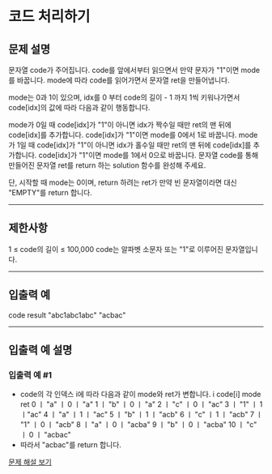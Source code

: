 # 코드 처리하기

## 문제 설명
문자열 code가 주어집니다.
code를 앞에서부터 읽으면서 만약 문자가 "1"이면 mode를 바꿉니다. mode에 따라 code를 읽어가면서 문자열 ret을 만들어냅니다.

mode는 0과 1이 있으며, idx를 0 부터 code의 길이 - 1 까지 1씩 키워나가면서 code[idx]의 값에 따라 다음과 같이 행동합니다.

mode가 0일 때
code[idx]가 "1"이 아니면 idx가 짝수일 때만 ret의 맨 뒤에 code[idx]를 추가합니다.
code[idx]가 "1"이면 mode를 0에서 1로 바꿉니다.
mode가 1일 때
code[idx]가 "1"이 아니면 idx가 홀수일 때만 ret의 맨 뒤에 code[idx]를 추가합니다.
code[idx]가 "1"이면 mode를 1에서 0으로 바꿉니다.
문자열 code를 통해 만들어진 문자열 ret를 return 하는 solution 함수를 완성해 주세요.

단, 시작할 때 mode는 0이며, return 하려는 ret가 만약 빈 문자열이라면 대신 "EMPTY"를 return 합니다.

---

## 제한사항
1 ≤ code의 길이 ≤ 100,000
code는 알파벳 소문자 또는 "1"로 이루어진 문자열입니다.

---

## 입출력 예
code	result
"abc1abc1abc"	"acbac"

---

## 입출력 예 설명

### 입출력 예 #1

- code의 각 인덱스 i에 따라 다음과 같이 mode와 ret가 변합니다.
i	code[i]	mode	ret
0	ㅣ "a"  ㅣ 0  ㅣ "a"
1	ㅣ "b"  ㅣ 0  ㅣ	"a"
2	ㅣ "c"  ㅣ 0  ㅣ "ac"
3 ㅣ	"1"	ㅣ 1	ㅣ"ac"
4 ㅣ	"a"	ㅣ 1	ㅣ "ac"
5 ㅣ	"b"	ㅣ 1	ㅣ "acb"
6 ㅣ	"c"	ㅣ 1	ㅣ "acb"
7 ㅣ	"1"	ㅣ 0	ㅣ "acb"
8 ㅣ	"a"	ㅣ 0	ㅣ "acba"
9 ㅣ	"b"	ㅣ 0	ㅣ "acba"
10 ㅣ	"c"	ㅣ 0	ㅣ "acbac"
- 따라서 "acbac"를 return 합니다.

[문제 해설 보기](./문제해설.md)
